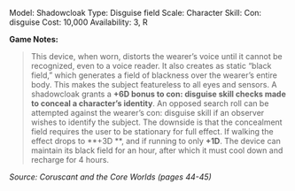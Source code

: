 Model: Shadowcloak
Type: Disguise field
Scale: Character
Skill: Con: disguise
Cost: 10,000
Availability: 3, R

**Game Notes:** 
> This device, when worn, distorts the wearer’s voice until it cannot be recognized, even to a voice reader. It also creates as static “black field,” which generates a field of blackness over the wearer’s entire body. This makes the subject featureless to all eyes and sensors.
>  A shadowcloak grants a **+6D bonus to con: disguise skill checks made to conceal a character’s identity**. An opposed search roll can be attempted against the wearer’s con: disguise skill if an observer wishes to identify the subject. 
>  The downside is that the concealment field requires the user to be stationary for full effect. If walking the effect drops to **+3D **, and if running to only **+1D**. The device can maintain its black field for an hour, after which it must cool down and recharge for 4 hours. 

*Source: Coruscant and the Core Worlds (pages 44-45)*